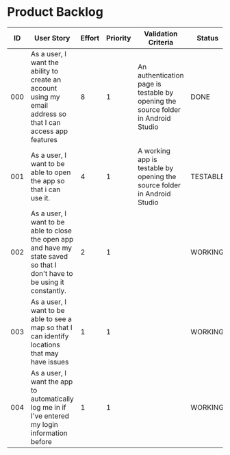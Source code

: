 # Product Backlog

| ID | User Story | Effort | Priority | Validation Criteria | Status |
|----|------------|--------|----------|---------------------|--------|
|000 |As a user, I want the ability to create an account using my email address so that I can access app features|8|1|An authentication page is testable by opening the source folder in Android Studio|DONE|
|001 |As a user, I want to be able to open the app so that i can use it.|4|1|A working app is testable by opening the source folder in Android Studio|TESTABLE|
|002 |As a user, I want to be able to close the open app and have my state saved so that I don't have to be using it constantly.|2|1||WORKING|
|003 |As a user, I want to be able to see a map so that I can identify locations that may have issues|1|1||WORKING|
|004 |As a user, I want the app to automatically log me in if I've entered my login information before|1|1||WORKING|
